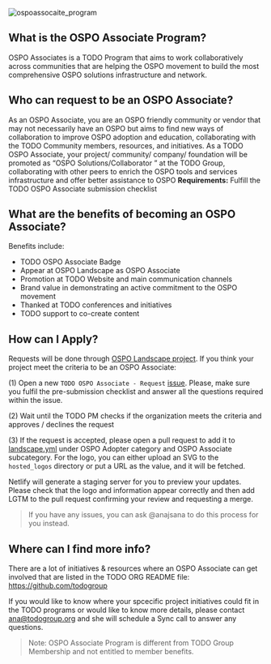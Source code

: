 ![ospoassocaite_program](https://user-images.githubusercontent.com/43671777/139878216-97c4ac50-d3c3-476a-a63c-2a0aeb15b12e.png)

## What is the OSPO Associate Program?

OSPO Associates is a TODO Program that aims to work collaboratively across communities that are helping the OSPO movement to build the most comprehensive OSPO solutions infrastructure and network.

## Who can request to be an OSPO Associate?

As an OSPO Associate, you are an OSPO friendly community or vendor that may not necessarily have an OSPO but aims to find new ways of collaboration to improve OSPO adoption and education, collaborating with the TODO Community members, resources, and initiatives.
As a TODO OSPO Associate, your project/ community/ company/ foundation will be promoted as “OSPO Solutions/Collaborator ” at the TODO Group, collaborating with other peers to enrich the OSPO tools and services infrastructure and offer better assistance to OSPO
**Requirements:** Fulfill the TODO OSPO Associate submission checklist

## What are the benefits of becoming an OSPO Associate?

Benefits include:

* TODO OSPO Associate Badge
* Appear at OSPO Landscape as OSPO Associate
* Promotion at TODO Website and main communication channels
* Brand value in demonstrating an active commitment to the OSPO movement
* Thanked at TODO conferences and initiatives
* TODO support to co-create content

## How can I Apply?

Requests will be done through [OSPO Landscape project](https://github.com/todogroup/ospolandscape). If you think your project meet the criteria to be an OSPO Associate:

(1) Open a new `TODO OSPO Associate - Request` [issue](https://github.com/todogroup/ospolandscape/issues/new/choose). Please, make sure you fulfil the pre-submission checklist and answer all the questions required within the issue.

(2) Wait until the TODO PM checks if the organization meets the criteria and approves / declines the request

(3) If the request is accepted, please open a pull request to add it to [landscape.yml](https://github.com/todogroup/ospolandscape/blob/master/landscape.yml) under OSPO Adopter category and OSPO Associate subcategory. For the logo, you can either upload an SVG to the `hosted_logos` directory or put a URL as the value, and it will be fetched.

Netlify will generate a staging server for you to preview your updates. Please check that the logo and information appear correctly and then add LGTM to the pull request confirming your review and requesting a merge.

> If you have any issues, you can ask @anajsana to do this process for you instead.

## Where can I find more info?

There are a lot of initiatives & resources where an OSPO Associate can get involved that are listed in the TODO ORG README file: https://github.com/todogroup

If you would like to know where your spcecific project initiatives could fit in the TODO programs or would like to know more details, please contact ana@todogroup.org and she will schedule a Sync call to answer any questions.


> Note: OSPO Associate Program is different from TODO Group Membership and not entitled to member benefits.
